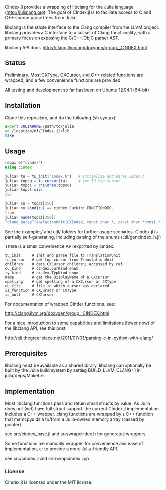 CIndex.jl provides a wrapping of libclang for the 
Julia language (http://julialang.org). The goal of
CIndex.jl is to faciliate access to C and C++ source
parse trees from Julia.

libclang is the stable interface to the Clang compiler 
from the LLVM project. libclang provides a C interface
to a subset of Clang functionality, with a primary focus 
on exposing the C/C++/ObjC parser AST.

libclang API docs: http://clang.llvm.org/doxygen/group__CINDEX.html

## Status

Preliminary. Most CXType, CXCursor, and C++ related 
functions are wrapped, and a few convenience functions
are provided.

All testing and development so far has been on Ubuntu 12.04.1 (64-bit)

## Installation

Clone this repository, and do the following (sh syntax):
  
  ```sh
  export JULIAHOME=/path/to/julia
  cd /location/of/CIndex.jl/lib
  make
  ```

## Usage
  ```julia
  require("cindex")
  using cindex

  julia> tu = tu_init("Index.h")   # Initialize and parse Index.h
  julia> topcu = tu_cursor(tu)     # get TU top cursor
  julia> topcl = children(topcu)
  julia> topcl.size
  595

  julia> cu = topcl[350]
  julia> cu_kind(cu) == cindex.CurKind.FUNCTIONDECL
  true
  julia> name(topcl[350])
  "clang_parseTranslationUnit(CXIndex, const char *, const char *const *, int, struct CXUnsavedFile *, unsigned int, unsigned int)"
  ```
  See the examples/ and util/ folders for further usage 
  scenarios. CIndex.jl is partially self-generating,
  including parsing of the enums (util/gencindex_h.jl)

  There is a small convenience API exported by cindex:
  
    tu_init     # init and parse file to TranslationUnit
    tu_cursor   # get top cursor from TranslationUnit
    children    # gets CXCursor children; accessed by ref.
    cu_kind     # cindex.CurKind enum
    ty_kind     # cindex.TypKind enum
    name        # get the DisplayName of a CXCursor
    spelling    # get spelling of a CXCursor or CXType
    cu_file     # file in which cursor was declared
    is_function # CXCursor or CXType
    is_null     # CXCursor

  For documentation of wrapped CIndex functions, see:

  http://clang.llvm.org/doxygen/group__CINDEX.html

  For a nice introduction to some capabilities and 
  limitations (fewer now) of the libclang API,
  see this post:

  http://eli.thegreenplace.net/2011/07/03/parsing-c-in-python-with-clang/

## Prerequisites

libclang must be available as a shared library. libclang can
optionally be built by the Julia build system by setting 
BUILD_LLVM_CLANG=1 in julia/deps/Makefile.

## Implementation

Most libclang functions pass and return small 
structs by value. As Julia does not (yet) have full struct 
support, the current CIndex.jl implementation includes a 
C++ wrapper. clang functions are wrapped by a C++ function
that memcpys data to/from a Julia-owned memory array 
(passed by pointer)

see src/cindex_base.jl and src/wrapcindex.h for generated wrappers.

Some functions are manually wrapped for convenience and ease of
implementation, or to provide a more Julia-friendly API.

see src/cindex.jl and src/wrapcindex.cpp

### License

CIndex.jl is licensed under the MIT license.
